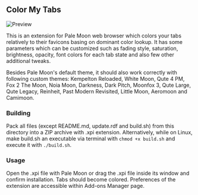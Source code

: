 ## Color My Tabs
![Preview](http://i.imgur.com/NXhqGTX.png)

This is an extension for Pale Moon web browser which colors your tabs relatively to their favicons basing on dominant color lookup. It has some parameters which can be customized such as fading style, saturation, brightness, opacity, font colors for each tab state and also few other additional tweaks.

Besides Pale Moon's default theme, it should also work correctly with following custom themes: Kempelton Reloaded, White Moon, Qute 4 PM, Fox 2 The Moon, Noia Moon, Darkness, Dark Pitch, Moonfox 3, Qute Large, Qute Legacy, Reinheit, Past Modern Revisited, Little Moon, Aeromoon and Camimoon.

### Building
Pack all files (except README.md, update.rdf and build.sh) from this directory into a ZIP archive with .xpi extension. Alternatively, while on Linux, make build.sh an executable via terminal with `chmod +x build.sh` and execute it with `./build.sh`.

### Usage
Open the .xpi file with Pale Moon or drag the .xpi file inside its window and confirm installation. Tabs should become colored. Preferences of the extension are accessible within Add-ons Manager page.